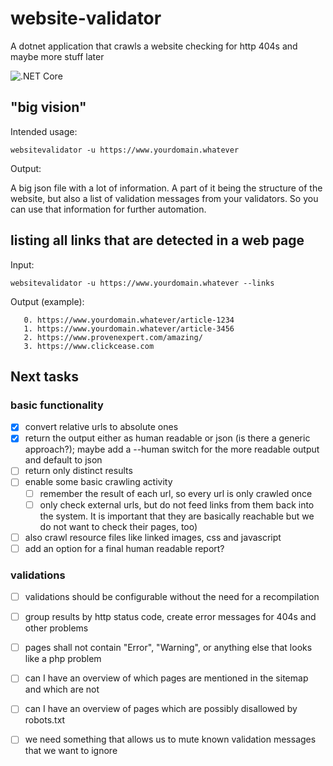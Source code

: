 # website-validator
A dotnet application that crawls a website checking for http 404s and maybe more stuff later

![.NET Core](https://github.com/stho32/website-validator/workflows/.NET%20Core/badge.svg)

## "big vision"

Intended usage:
```
websitevalidator -u https://www.yourdomain.whatever
```

Output: 

A big json file with a lot of information.
A part of it being the structure of the website, but also a list of validation messages from
your validators. So you can use that information for further automation.

## listing all links that are detected in a web page

Input:
```
websitevalidator -u https://www.yourdomain.whatever --links
```

Output (example):
```
   0. https://www.yourdomain.whatever/article-1234
   1. https://www.yourdomain.whatever/article-3456
   2. https://www.provenexpert.com/amazing/
   3. https://www.clickcease.com
```

## Next tasks

### basic functionality

  - [X] convert relative urls to absolute ones
  - [X] return the output either as human readable or json (is there a generic approach?); maybe add a --human switch for the more readable output and default to json
  - [ ] return only distinct results
  - [ ] enable some basic crawling activity
    - [ ] remember the result of each url, so every url is only crawled once
    - [ ] only check external urls, but do not feed links from them back into the system. It is important that they are basically reachable but we do not want to check their pages, too)
  - [ ] also crawl resource files like linked images, css and javascript
  - [ ] add an option for a final human readable report?

### validations

  - [ ] validations should be configurable without the need for a recompilation
  - [ ] group results by http status code, create error messages for 404s and other problems
  - [ ] pages shall not contain "Error", "Warning", or anything else that looks like a php problem
  - [ ] can I have an overview of which pages are mentioned in the sitemap and which are not
  - [ ] can I have an overview of pages which are possibly disallowed by robots.txt
  - [ ] we need something that allows us to mute known validation messages that we want to ignore

